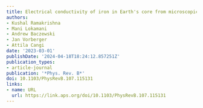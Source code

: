 ```yaml
---
title: Electrical conductivity of iron in Earth's core from microscopic Ohm's law
authors:
- Kushal Ramakrishna
- Mani Lokamani
- Andrew Baczewski
- Jan Vorberger
- Attila Cangi
date: '2023-03-01'
publishDate: '2024-04-18T18:24:12.857251Z'
publication_types:
- article-journal
publication: '*Phys. Rev. B*'
doi: 10.1103/PhysRevB.107.115131
links:
- name: URL
  url: https://link.aps.org/doi/10.1103/PhysRevB.107.115131
---
```

